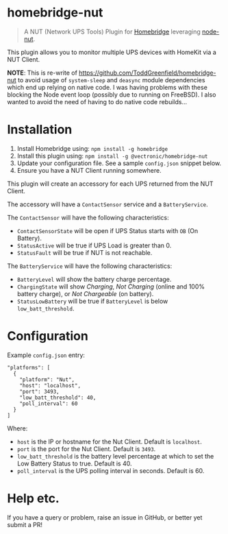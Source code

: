 # homebridge-nut
> A NUT (Network UPS Tools) Plugin for [Homebridge](https://github.com/nfarina/homebridge) leveraging [node-nut](https://github.com/skarcha/node-nut). 

This plugin allows you to monitor multiple UPS devices with HomeKit via a NUT Client.

**NOTE**: This is re-write of https://github.com/ToddGreenfield/homebridge-nut to avoid usage of `system-sleep` and 
`deasync` module dependencies which end up relying on native code. I was having problems with these blocking the
Node event loop (possibly due to running on FreeBSD). I also wanted to avoid the need of having to do native code rebuilds...

# Installation
1. Install Homebridge using: `npm install -g homebridge`
1. Install this plugin using: `npm install -g @vectronic/homebridge-nut`
1. Update your configuration file. See a sample `config.json` snippet below.
1. Ensure you have a NUT Client running somewhere.

This plugin will create an accessory for each UPS returned from the NUT Client.

The accessory will have a `ContactSensor` service and a `BatteryService`.

The `ContactSensor` will have the following characteristics:

* `ContactSensorState` will be open if UPS Status starts with `OB` (On Battery).
* `StatusActive` will be true if UPS Load is greater than 0.
* `StatusFault` will be true if NUT is not reachable.

The `BatteryService` will have the following characteristics:
 
* `BatteryLevel` will show the battery charge percentage.
* `ChargingState` will show *Charging*, *Not Charging* (online and 100% battery charge), or *Not Chargeable* (on battery).
* `StatusLowBattery` will be true if `BatteryLevel` is below `low_batt_threshold`.

# Configuration

Example `config.json` entry:

```
"platforms": [
  {
    "platform": "Nut",
    "host": "localhost",
    "port": 3493,
    "low_batt_threshold": 40,
    "poll_interval": 60
  }
]
```

Where:

* `host` is the IP or hostname for the Nut Client. Default is `localhost`.
* `port` is the port for the Nut Client. Default is `3493`.
* `low_batt_threshold` is the battery level percentage at which to set the Low Battery Status to true. Default is 40.
* `poll_interval` is the UPS polling interval in seconds. Default is 60.

# Help etc.

If you have a query or problem, raise an issue in GitHub, or better yet submit a PR!
